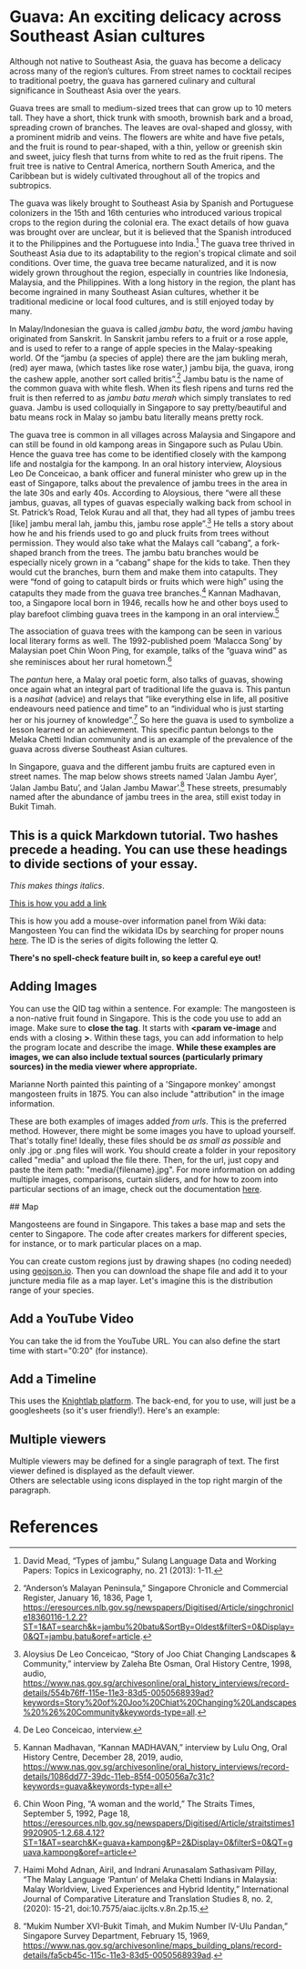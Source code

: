 # Guava: An exciting delicacy across Southeast Asian cultures
<param ve-config 
       title="Guava Essay"
       author="Dünya Gürses"
       banner="https://raw.githubusercontent.com/dgurses/guava/main/pictures/guava2.png"
       layout="vertical">
       
Although not native to Southeast Asia, the guava has become a delicacy across many of the region’s cultures. From street names to cocktail recipes to traditional poetry, the guava has garnered culinary and cultural significance in Southeast Asia over the years. 
<param ve-image 
       url="https://raw.githubusercontent.com/dgurses/guava/main/pictures/guava2.png"
       title="Guava drawing" 
       description="William Farquhar Collection of Natural History Drawings"
       attribution="National Museum of Singapore"
       license="CC BY-NC">

Guava trees are small to medium-sized trees that can grow up to 10 meters tall. They have a short, thick trunk with smooth, brownish bark and a broad, spreading crown of branches. The leaves are oval-shaped and glossy, with a prominent midrib and veins. The flowers are white and have five petals, and the fruit is round to pear-shaped, with a thin, yellow or greenish skin and sweet, juicy flesh that turns from white to red as the fruit ripens. The fruit tree is native to Central America, northern South America, and the Caribbean but is widely cultivated throughout all of the tropics and subtropics.
<param ve-image 
       url="https://raw.githubusercontent.com/dgurses/guava/main/pictures/guava2.png"
       title="Guava drawing" 
       description="William Farquhar Collection of Natural History Drawings"
       attribution="National Museum of Singapore"
       license="CC BY-NC">

The guava was likely brought to Southeast Asia by Spanish and Portuguese colonizers in the 15th and 16th centuries who introduced various tropical crops to the region during the colonial era. The exact details of how guava was brought over are unclear, but it is believed that the Spanish introduced it to the Philippines and the Portuguese into India.[^1] The guava tree thrived in Southeast Asia due to its adaptability to the region's tropical climate and soil conditions. Over time, the guava tree became naturalized, and it is now widely grown throughout the region, especially in countries like Indonesia, Malaysia, and the Philippines. With a long history in the region, the plant has become ingrained in many Southeast Asian cultures, whether it be traditional medicine or local food cultures, and is still enjoyed today by many.
<param ve-image 
       url="https://www.nas.gov.sg/archivesonline/watermark/picas_data/tn_pcd/19980007350-8262-3202-1113/img0086.jpg"
       title="Guava fruit" 
       description="Photo taken in 1989"
       attribution="National Archives of Singapore"
       license="CC BY-NC">

In Malay/Indonesian the guava is called *jambu batu*, the word *jambu* having originated from Sanskrit. In Sanskrit jambu refers to a fruit or a rose apple, and is used to refer to a range of apple species in the Malay-speaking world. Of the “jambu (a species of apple) there are the jam bukling merah, (red) ayer mawa, (which tastes like rose water,) jambu bija, the guava, irong the cashew apple, another sort called britis”.[^2] Jambu batu is the name of the common guava with white flesh. When its flesh ripens and turns red the fruit is then referred to as *jambu batu merah* which simply translates to red guava. Jambu is used colloquially in Singapore to say pretty/beautiful and batu means rock in Malay so jambu batu literally means pretty rock. 
<param ve-image 
       url="https://www.nas.gov.sg/archivesonline/watermark/picas_data/tn_pcd/19980007350-8262-3202-1113/img0086.jpg"
       title="Guava fruit" 
       description="Photo taken in 1989"
       attribution="National Archives of Singapore"
       license="CC BY-NC">

The guava tree is common in all villages across Malaysia and Singapore and can still be found in old kampong areas in Singapore such as Pulau Ubin. Hence the guava tree has come to be identified closely with the kampong life and nostalgia for the kampong. In an oral history interview, Aloysious Leo De Conceicao, a bank officer and funeral minister who grew up in the east of Singapore, talks about the prevalence of jambu trees in the area in the late 30s and early 40s. According to Aloysious, there “were all these jambus, guavas, all types of guavas especially walking back from school in St. Patrick’s Road, Telok Kurau and all that, they had all types of jambu trees [like] jambu meral lah, jambu this, jambu rose apple”.[^3] He tells a story about how he and his friends used to go and pluck fruits from trees without permission. They would also take what the Malays call “cabang”, a fork-shaped branch from the trees. The jambu batu branches would be especially nicely grown in a “cabang” shape for the kids to take. Then they would cut the branches, burn them and make them into catapults. They were “fond of going to catapult birds or fruits which were high” using the catapults they made from the guava tree branches.[^4] Kannan Madhavan, too, a Singapore local born in 1946, recalls how he and other boys used to play barefoot climbing guava trees in the kampong in an oral interview.[^5]
<param ve-image 
       url="https://www.nas.gov.sg/archivesonline/watermark/picas_data/tn_pcd/20150000007/img0078.jpg"
       title="Farm with guava trees, banana plants, and chicken house at 11A Chua Chu Kang Road" 
       description="Photo taken in 1985"
       attribution="National Archives of Singapore"
       license="CC BY-NC">

The association of guava trees with the kampong can be seen in various local literary forms as well. The 1992-published poem ‘Malacca Song’ by Malaysian poet Chin Woon Ping, for example, talks of the “guava wind” as she reminisces about her rural hometown.[^6]
<param ve-image 
       url="https://raw.githubusercontent.com/dgurses/guava/main/pictures/poem2.png"
       title="Excerpt from ‘Malacca Song’ by  Chin Woon Ping" 
       description="1992"
       attribution="The Straits Times"
       license="CC BY-NC">

The *pantun* here, a Malay oral poetic form, also talks of guavas, showing once again what an integral part of traditional life the guava is. This pantun is a *nasihat* (advice) and relays that “like everything else in life, all positive endeavours need patience and time” to an “individual who is just starting her or his journey of knowledge”.[^7] So here the guava is used to symbolize a lesson learned or an achievement. This specific pantun belongs to the Melaka Chetti Indian community and is an example of the prevalence of the guava across diverse Southeast Asian cultures. 
<param ve-image 
       url="https://raw.githubusercontent.com/dgurses/guava/main/pictures/pantun.png"
       title="Malay Pantun" 
       description="Taken from *The Malay Language ‘Pantun’ of Melaka Chetti Indians in Malaysia: Malay Worldview, Lived Experiences and Hybrid Identity*"
       attribution="Adnan & Pillay 2020, p. 17"
       license="CC BY-NC">

In Singapore, guava and the different jambu fruits are captured even in street names. The map below shows streets named ‘Jalan Jambu Ayer’, ‘Jalan Jambu Batu’, and ‘Jalan Jambu Mawar’.[^8] These streets, presumably named after the abundance of jambu trees in the area, still exist today in Bukit Timah.

## This is a quick Markdown tutorial. Two hashes precede a heading. You can use these headings to divide sections of your essay.

*This makes things italics*. 

[This is how you add a link](https://www.juncture-digital.org/KatherineMEnright/speciesstories/)

This is how you add a mouse-over information panel from Wiki data: <span eid="Q170662">Mangosteen</span>
You can find the wikidata IDs by searching for proper nouns [here](https://www.wikidata.org/wiki/Wikidata:Main_Page). The ID is the series of digits following the letter Q.

**There's no spell-check feature built in, so keep a careful eye out!**

## Adding Images
       
You can use the QID tag within a sentence. For example: The <span eid="Q170662">mangosteen</span> is a non-native fruit found in Singapore. This is the code you use to add an image. Make sure to **close the tag**. It starts with **<param ve-image** and ends with a closing **>**. Within these tags, you can add information to help the program locate and describe the image. **While these examples are images, we can also include textual sources (particularly primary sources) in the media viewer where appropriate.**
<param ve-image 
       url="https://iiif.wellcomecollection.org/image/V0044770/full/1338%2C/0/default.jpg"
       title="Mangosteen Photograph" 
       description="A mangosteen plant (Garcinia mangostana): fruiting branch and halved fruit. Photograph. Wellcome Collection.">
       
<span eid="Q271648">Marianne North</span> painted this painting of a 'Singapore monkey' amongst mangosteen fruits in 1875. You can also include "attribution" in the image information.
<param ve-image 
       url="https://d3d00swyhr67nd.cloudfront.net/w1200h1200/collection/LSW/RBGM/LSW_RBGM_MN_CD6_577-001.jpg"
       title="Flowers and Fruit of the Mangosteen, and a Singapore Monkey" 
       description="Held by Kew Gardens."
       attribution="Marianne North"
       license="CC BY-NC">
       
These are both examples of images added *from urls*. This is the preferred method. However, there might be some images you have to upload yourself. That's totally fine! Ideally, these files should be *as small as possible* and only .jpg or .png files will work. You should create a folder in your repository called "media" and upload the file there. Then, for the url, just copy and paste the item path: "media/{filename}.jpg". For more information on adding multiple images, comparisons, curtain sliders, and for how to zoom into particular sections of an image, check out the documentation [here](https://github.com/JSTOR-Labs/juncture/wiki/Visual-Essay-Image-Tag).
<param ve-image 
       url="https://raw.githubusercontent.com/dgurses/guava/1add87395eb2bc0a4e8d2c8b8bb362cbe91cedf2/pictures/guava.png"
       title="Victoria crowned pigeon"
       attribution="Katherine Enright">     
## Map

Mangosteens are found in Singapore. This takes a base map and sets the center to Singapore. The code after creates markers for different species, for instance, or to mark particular places on a map.
<param ve-map center="1.35, 103.9" zoom="11">
<param ve-map-marker
       url="https://leafletjs.com/examples/custom-icons/leaf-green.png"
       coords="1.3621, 103.8198"
       size="38, 95"
       iconAnchor="22, 94"
       shadowUrl="https://leafletjs.com/examples/custom-icons/leaf-shadow.png"
       shadowSize="50, 64">
<param ve-map-marker
url="https://upload.wikimedia.org/wikipedia/commons/thumb/9/9a/Pinz%C3%B3n_azul_de_Gran_Canaria_%28macho%29%2C_M._A._Pe%C3%B1a.jpg/220px-Pinz%C3%B3n_azul_de_Gran_Canaria_%28macho%29%2C_M._A._Pe%C3%B1a.jpg"
       coords="1.4126, 103.9577"
       size="129, 170"
       circle="true">
    
    
You can create custom regions just by drawing shapes (no coding needed) using [geojson.io](https://geojson.io/#map=2/0/20). Then you can download the shape file and add it to your juncture media file as a map layer. Let's imagine this is the distribution range of your species.

<param ve-map center="1.35, 103.9" zoom="2">
<param ve-map-layer geojson url="/media/demomap.geojson" title="Sample Distribution"> 

## Add a YouTube Video
You can take the id from the YouTube URL. You can also define the start time with start="0:20" (for instance).
<param ve-video id="5upF4rJUxC4" title="NYBG 2019 Corpse Flower Timelapse">

## Add a Timeline
This uses the [Knightlab platform](https://timeline.knightlab.com/). The back-end, for you to use, will just be a googlesheets (so it's user friendly!). Here's an example:
<param ve-knightlab-timeline source="1T9E8QZRT7ZFFmb55uLpJUSnELKuqSsXlLmNuVXvOC_I" timenav-position="bottom" hash-bookmark="false" initial-zoom="1" height="640">


## Multiple viewers

Multiple viewers may be defined for a single paragraph of text.  The first viewer defined is displayed as the default viewer.  
Others are selectable using icons displayed in the top right margin of the paragraph.
<param ve-image 
       url="https://iiif.wellcomecollection.org/image/V0044770/full/1338%2C/0/default.jpg"
       title="Mangosteen Photograph" 
       description="A mangosteen plant (Garcinia mangostana): fruiting branch and halved fruit. Photograph. Wellcome Collection.">
<param ve-map center="Q334" zoom="11" prefer-geojson>

# References

[^1]: David Mead, “Types of jambu,” Sulang Language Data and Working Papers: Topics in Lexicography, no. 21 (2013): 1-11.
[^2]: “Anderson’s Malayan Peninsula,” Singapore Chronicle and Commercial Register, January 16, 1836, Page 1, https://eresources.nlb.gov.sg/newspapers/Digitised/Article/singchronicle18360116-1.2.2?ST=1&AT=search&k=jambu%20batu&SortBy=Oldest&filterS=0&Display=0&QT=jambu,batu&oref=article.
[^3]: Aloysius De Leo Conceicao, “Story of Joo Chiat Changing Landscapes & Community,” interview by Zaleha Bte Osman, Oral History Centre, 1998, audio, https://www.nas.gov.sg/archivesonline/oral_history_interviews/record-details/554b76ff-115e-11e3-83d5-0050568939ad?keywords=Story%20of%20Joo%20Chiat%20Changing%20Landscapes%20%26%20Community&keywords-type=all.
[^4]: De Leo Conceicao, interview.
[^5]: Kannan Madhavan, “Kannan MADHAVAN,” interview by Lulu Ong, Oral History Centre, December 28, 2019, audio, https://www.nas.gov.sg/archivesonline/oral_history_interviews/record-details/1086dd77-39dc-11eb-85f4-005056a7c31c?keywords=guava&keywords-type=all
[^6]: Chin Woon Ping, “A woman and the world,” The Straits Times, September 5, 1992, Page 18, https://eresources.nlb.gov.sg/newspapers/Digitised/Article/straitstimes19920905-1.2.68.4.12?ST=1&AT=search&K=guava+kampong&P=2&Display=0&filterS=0&QT=guava,kampong&oref=article
[^7]: Haimi Mohd Adnan, Airil, and Indrani Arunasalam Sathasivam Pillay, “The Malay Language ‘Pantun’ of Melaka Chetti Indians in Malaysia: Malay Worldview, Lived Experiences and Hybrid Identity,” International Journal of Comparative Literature and Translation Studies 8, no. 2, (2020): 15-21, doi:10.7575/aiac.ijclts.v.8n.2p.15.
[^8]: “Mukim Number XVI-Bukit Timah, and Mukim Number IV-Ulu Pandan,” Singapore Survey Department, February 15, 1969, https://www.nas.gov.sg/archivesonline/maps_building_plans/record-details/fa5cb45c-115c-11e3-83d5-0050568939ad.


